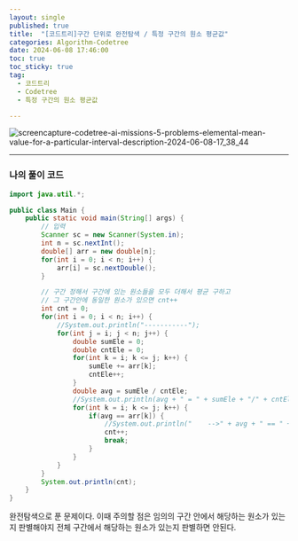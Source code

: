 ```yaml
---
layout: single
published: true
title:  "[코드트리]구간 단위로 완전탐색 / 특정 구간의 원소 평균값"
categories: Algorithm-Codetree
date: 2024-06-08 17:46:00
toc: true
toc_sticky: true
tag:   
  - 코드트리
  - Codetree
  - 특정 구간의 원소 평균값

---
```



![screencapture-codetree-ai-missions-5-problems-elemental-mean-value-for-a-particular-interval-description-2024-06-08-17_38_44](https://github.com/BaxDailyGit/BaxDailyGit/assets/99312529/b5899738-6e67-4e92-8c9f-1d72fa35786f)


----------------

### 나의 풀이 코드

```java
import java.util.*;

public class Main {
    public static void main(String[] args) {
        // 입력
        Scanner sc = new Scanner(System.in);
        int n = sc.nextInt();
        double[] arr = new double[n];
        for(int i = 0; i < n; i++) {
            arr[i] = sc.nextDouble();
        }

        // 구간 정해서 구간에 있는 원소들을 모두 더해서 평균 구하고 
        // 그 구간안에 동일한 원소가 있으면 cnt++
        int cnt = 0;
        for(int i = 0; i < n; i++) {
            //System.out.println("-----------");
            for(int j = i; j < n; j++) {
                double sumEle = 0;
                double cntEle = 0;
                for(int k = i; k <= j; k++) {
                    sumEle += arr[k];
                    cntEle++;
                }
                double avg = sumEle / cntEle;
                //System.out.println(avg + " = " + sumEle + "/" + cntEle);
                for(int k = i; k <= j; k++) {
                    if(avg == arr[k]) {
                        //System.out.println("    -->" + avg + " == " + arr[k]);
                        cnt++;
                        break;
                    }
                }
            }
        }
        System.out.println(cnt);
    }
}
```

완전탐색으로 푼 문제이다. 이때 주의할 점은 임의의 구간 안에서 해당하는 원소가 있는지 판별해야지 전체 구간에서 해당하는 원소가 있는지 판별하면 안된다.
